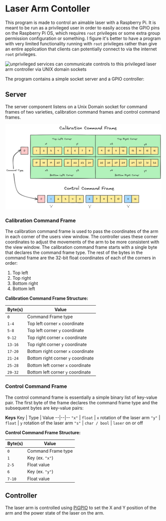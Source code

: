 # Laser Arm Contoller

This program is made to control an aimable laser with a Raspberry Pi. It is
meant to be run as a privileged user in order to easily access the GPIO pins on
the Raspberry Pi OS, which requires `root` privileges or some extra group 
permission configuration or something. I figure it's better to have a program
with very limited functionality running with `root` privileges rather than
give an entire application that clients can potentially connect to via the
internet `root` privileges.

![unprivileged services can communicate controls to this privileged laser arm 
controller via UNIX domain sockets](docs/media/gist.png)

The program contains a simple socket server and a GPIO controller:

## Server

The server component listens on a Unix Domain socket for command frames of two varieties, calibration command frames and control command frames.

![command frames diagram](docs/media/cmd_frame.png)

### Calibration Command Frame

The calibration command frame is used to pass the coordinates of the arm in each corner of the users view window. The controller uses these corner coordinates to adjust the movements of the arm to be more consistent with the view window. The calibration command frame starts with a single byte that declares the command frame type. The rest of the bytes in the command frame are the 32-bit float coordinates of each of the corners in order:

1. Top left
2. Top right
3. Bottom right
4. Bottom left

**Calibration Command Frame Structure:**

Byte(s) | Value
--|--
`0` | Command Frame type
`1-4` | Top left corner `x` coordinate
`5-8` | Top left corner `y` coordinate
`9-12` | Top right corner `x` coordinate
`13-16` | Top right corner `y` coordinate
`17-20` | Bottom right corner `x` coordinate
`21-24` | Bottom right corner `y` coordinate
`25-28` | Bottom left corner `x` coordinate
`29-32` | Bottom left corner `y` coordinate

### Control Command Frame

The control command frame is essentially a simple binary list of key-value pair. The first byte of the frame declares the command frame type and the subsequent bytes are key-value pairs:

**Keys**
Key | Type | Value
--|--|--
`"x"` | `float` | `x` rotation of the laser arm
`"y"` | `float` | `y` rotation of the laser arm
`"s"` | `char / bool` | `laser` on or off

**Control Command Frame Structure:**

Byte(s) | Value
--|--
`0` | Command Frame type
`1` | Key (ex. `"x"`)
`2-5` | Float value
`6` | Key (ex. `"y"`)
`7-10` | Float value

## Controller

The laser arm is controlled using [PiGPIO](https://github.com/fivdi/pigpio) to
set the X and Y position of the arm and the power state of the laser on the arm.

